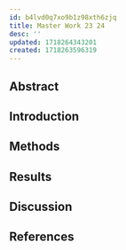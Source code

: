 ```yaml
---
id: b4lvd0q7xo9b1z98xth6zjq
title: Master Work 23 24
desc: ''
updated: 1718264343201
created: 1718263596319
---
```

## Abstract

## Introduction



## Methods

## Results

## Discussion

## References